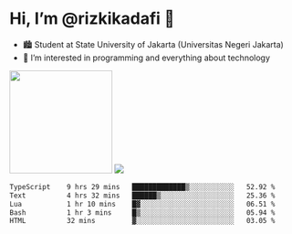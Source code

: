 # Hi, I’m @rizkikadafi 👋
- 🏙 Student at State University of Jakarta (Universitas Negeri Jakarta)
- 👀 I’m interested in programming and everything about technology
<img height="180em" src="https://github-readme-stats.vercel.app/api?username=rizkikadafi&show_icons=true&hide_border=true&&count_private=true&include_all_commits=true" />
<img src="https://github-readme-stats.vercel.app/api/top-langs/?username=rizkikadafi&show_icons=true&hide_border=true&&count_private=true&include_all_commits=true" />

<!--START_SECTION:waka-->

```txt
TypeScript    9 hrs 29 mins   █████████████▒░░░░░░░░░░░   52.92 %
Text          4 hrs 32 mins   ██████▒░░░░░░░░░░░░░░░░░░   25.36 %
Lua           1 hr 10 mins    █▓░░░░░░░░░░░░░░░░░░░░░░░   06.51 %
Bash          1 hr 3 mins     █▒░░░░░░░░░░░░░░░░░░░░░░░   05.94 %
HTML          32 mins         ▓░░░░░░░░░░░░░░░░░░░░░░░░   03.05 %
```

<!--END_SECTION:waka-->

<!---
rizkikadafi/rizkikadafi is a ✨ special ✨ repository because its `README.md` (this file) appears on your GitHub profile.
You can click the Preview link to take a look at your changes.
--->
